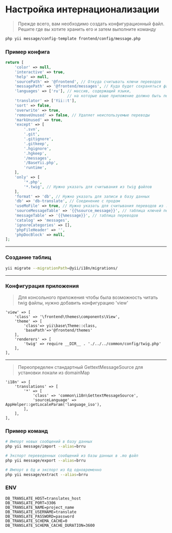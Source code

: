 # Настройка интернационализации

> Прежде всего, вам необходимо создать конфигурационный файл.
  Решите где вы хотите хранить его и затем выполните команду

```bash
php yii message/config-template frontend/config/message.php
```

### Пример конфига
```php
return [
    'color' => null,
    'interactive' => true,
    'help' => null,
    'sourcePath' => '@frontend', // Откуда считывать ключи переводов
    'messagePath' => '@frontend/messages', // Куда будет сохраняться файл с переводами
    'languages' => ['ru'], // массив, содержащий языки,
                           // на которые ваше приложение должно быть переведено
    'translator' => ['Yii::t'],
    'sort' => false,
    'overwrite' => true,
    'removeUnused' => false, // Удаляет неиспользуемые переводы
    'markUnused' => true,
    'except' => [
        '.svn',
        '.git',
        '.gitignore',
        '.gitkeep',
        '.hgignore',
        '.hgkeep',
        '/messages',
        '/BaseYii.php',
        'runtime',
    ],
    'only' => [
        '*.php',
        '*.twig', // Нужно указать для считывания из twig файлов
    ],
    'format' => 'db', // Нужно указать для записи в базу данных
    'db' => 'db-translate', // Соединение с продом
    'useMoFile' => true, // Нужно указать для считывания переводов из .mo файлов
    'sourceMessageTable' => '{{%source_message}}', // таблица ключей переводов
    'messageTable' => '{{%message}}', // таблица переводов
    'catalog' => 'messages',
    'ignoreCategories' => [],
    'phpFileHeader' => '',
    'phpDocBlock' => null,
];
```
---

### Создание таблиц
```bash
yii migrate --migrationPath=@yii/i18n/migrations/
```

---

### Конфигурация приложения
> Для консольного приложения чтобы была возможность
  читать twig файлы, нужно добавить конфигурацию 'view'
```
'view' => [
    'class' => '\frontend\themes\components\View',
    'theme' => [
        'class'=> yii\base\Theme::class,
        'basePath'=>'@frontend/themes'
    ],
    'renderers' => [
        'twig' => require __DIR__ . './../../common/config/twig.php'
    ],
],
```
---
> Переопределен стандартный GettextMessageSource
  для установки локали из domainMap 
```
'i18n' => [
    'translations' => [
        '*' => [
            'class' => 'common\i18n\GettextMessageSource',
            'sourceLanguage' => AppHelper::getLocaleParam('language_iso'),
        ],
    ],
],
```

### Пример команд
```bash
# Импорт новых сообщений в базу данных
php yii message/import --alias=brru

# Экспорт переведенных сообщений из базы данных в .mo файл
php yii message/export --alias=brru

# Импорт в бд и экспорт из бд одновременно
php yii message/extract --alias=brru
```

### ENV
```dotenv
DB_TRANSLATE_HOST=translates_host
DB_TRANSLATE_PORT=3306
DB_TRANSLATE_NAME=project_name
DB_TRANSLATE_USERNAME=translate
DB_TRANSLATE_PASSWORD=password
DB_TRANSLATE_SCHEMA_CACHE=0
DB_TRANSLATE_SCHEMA_CACHE_DURATION=3600
```